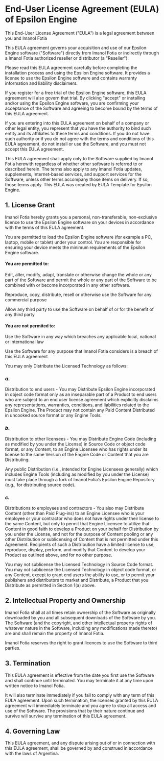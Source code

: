 # End-User License Agreement (EULA) of Epsilon Engine

This End-User License Agreement ("EULA") is a legal agreement between you and <span class="company_name">Imanol Fotia</span>

This EULA agreement governs your acquisition and use of our Epsilon Engine software ("Software") directly from Imanol Fotia or indirectly through a Imanol Fotia authorized reseller or distributor (a "Reseller").

Please read this EULA agreement carefully before completing the installation process and using the Epsilon Engine software. It provides a license to use the Epsilon Engine software and contains warranty information and liability disclaimers.

If you register for a free trial of the Epsilon Engine software, this EULA agreement will also govern that trial. By clicking "accept" or installing and/or using the Epsilon Engine software, you are confirming your acceptance of the Software and agreeing to become bound by the terms of this EULA agreement.

If you are entering into this EULA agreement on behalf of a company or other legal entity, you represent that you have the authority to bind such entity and its affiliates to these terms and conditions. If you do not have such authority or if you do not agree with the terms and conditions of this EULA agreement, do not install or use the Software, and you must not accept this EULA agreement.

This EULA agreement shall apply only to the Software supplied by Imanol Fotia herewith regardless of whether other software is referred to or described herein. The terms also apply to any Imanol Fotia updates, supplements, Internet-based services, and support services for the Software, unless other terms accompany those items on delivery. If so, those terms apply. This EULA was created by EULA Template for Epsilon Engine.

## 1. License Grant

Imanol Fotia hereby grants you a personal, non-transferable, non-exclusive licence to use the Epsilon Engine software on your devices in accordance with the terms of this EULA agreement.

You are permitted to load the Epsilon Engine software (for example a PC, laptop, mobile or tablet) under your control. You are responsible for ensuring your device meets the minimum requirements of the Epsilon Engine software.

#### You are permitted to:

Edit, alter, modify, adapt, translate or otherwise change the whole or any part of the Software and permit the whole or any part of the Software to be combined with or become incorporated in any other software.

Reproduce, copy, distribute, resell or otherwise use the Software for any commercial purpose

Allow any third party to use the Software on behalf of or for the benefit of any third party

#### You are not permited to:

Use the Software in any way which breaches any applicable local, national or international law

Use the Software for any purpose that Imanol Fotia considers is a breach of this EULA agreement

You may only Distribute the Licensed Technology as follows:

### _**a.**_ 
Distribution to end users - You may Distribute Epsilon Engine incorporated in object code format only as an inseparable part of a Product to end users who are subject to an end user license agreement which explicitly disclaims any representations, warranties, conditions, and liabilities related to the Epsilon Engine.  The Product may not contain any Paid Content Distributed in uncooked source format or any Engine Tools.  

### _**b.**_  
Distribution to other licensees - You may Distribute Engine Code (including as modified by you under the License) in Source Code or object code format, or any Content, to an Engine Licensee who has rights under its license to the same Version of the Engine Code or Content that you are Distributing.  
	
Any public Distribution (i.e., intended for Engine Licensees generally) which includes Engine Tools (including as modified by you under the License) must take place through a fork of Imanol Fotia’s Epsilon Engine Repository (e.g., for distributing source code). 

### _**c.**_  
Distributions to employees and contractors - You also may Distribute Content (other than Paid Plug-ins) to an Engine Licensee who is your employee or your contractor who does not have rights under their license to the same Content, but only to permit that Engine Licensee to utilize that Content in good faith to develop a Product on your behalf for Distribution by you under the License, and not for the purpose of Content pooling or any other Distribution or sublicensing of Content that is not permitted under this Agreement.  Recipients of such a Distribution have a limited license to use, reproduce, display, perform, and modify that Content to develop your Product as outlined above, and for no other purpose.  

You may not sublicense the Licensed Technology in Source Code format.  You may not sublicense the Licensed Technology in object code format, or any Content, except to grant end users the ability to use, or to permit your publishers and distributors to market and Distribute, a Product that you Distribute as permitted in Section 1(a) above.

## 2. Intellectual Property and Ownership

Imanol Fotia shall at all times retain ownership of the Software as originally downloaded by you and all subsequent downloads of the Software by you. The Software (and the copyright, and other intellectual property rights of whatever nature in the Software, including any modifications made thereto) are and shall remain the property of Imanol Fotia.

Imanol Fotia reserves the right to grant licences to use the Software to third parties.

## 3. Termination

This EULA agreement is effective from the date you first use the Software and shall continue until terminated. You may terminate it at any time upon written notice to Imanol Fotia.

It will also terminate immediately if you fail to comply with any term of this EULA agreement. Upon such termination, the licenses granted by this EULA agreement will immediately terminate and you agree to stop all access and use of the Software. The provisions that by their nature continue and survive will survive any termination of this EULA agreement.

## 4. Governing Law

This EULA agreement, and any dispute arising out of or in connection with this EULA agreement, shall be governed by and construed in accordance with the laws of Argentina.
